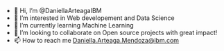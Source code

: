 - 👋 Hi, I’m @DaniellaArteagaIBM
- 👀 I’m interested in Web developement and Data Science
- 🌱 I’m currently learning Machine Learning
- 💞️ I’m looking to collaborate on Open source projects with great impact!
- 📫 How to reach me Daniella.Arteaga.Mendoza@ibm.com

<!---
DaniellaArteagaIBM/DaniellaArteagaIBM is a ✨ special ✨ repository because its `README.md` (this file) appears on your GitHub profile.
You can click the Preview link to take a look at your changes.
--->
